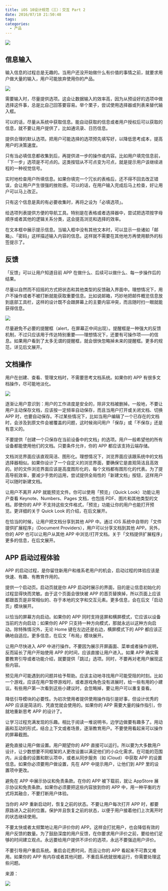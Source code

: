 ```yaml
---
title: iOS 10设计规范（三）：交互 Part 2
date: 2016/07/10 21:50:48
tags:
categories:
  - 产品
---
```


![](http://pics.naaln.com/blog/2019-01-14-032433.jpg-basicBlog)

## 信息输入

输入信息的过程总是无趣的。当用户还没开始做什么有价值的事情之前，就要求用户做大量的输入，用户可能放弃使用你的产品。

![](http://pics.naaln.com/blog/2019-01-14-032434.jpg-basicBlog)

需要输入时，尽量提供选项。这会让数据输入的效率高，因为从预设好的选项中做选择这件事，总是比自己回答要容易。举个栗子，尝试使用选择器或列表来替代输入框。

可以的话，尽量从系统中获取信息。能自动获取的信息或者用户授权后可以获取的信息，就不要让用户提供了，比如通讯录、日历信息。

提供合理的默认选项。把用户可能选择的选项预先填写好，以降低思考成本，提高用户的决策速度。

只有当必填信息都收集到后，再提供进一步的操作或内容。比如用户填完信息前，「下一步」选项是不可点的。这类按钮从不可点变为可点，就是提示用户该继续进程的一种视觉信号。

实时地检查用户所填信息。如果你填完一个冗长的表格后，还不得不回去改正错误，会让用户产生很强的挫败感。可以的话，在用户输入完成后马上检查，好让用户可以马上改正。

只有这个信息是真的有必要收集时，再将之设为「必填选项」。

给选项列表提供方便的导航工具。特别是在表格或者选择器中，尝试把选项按字母顺序或者其他的逻辑关系分类，这会提高浏览和选择的效率。

在文本框中展示提示信息。当输入框中没有其他文本时，可以显示一些诸如「邮箱」、「密码」这样描述输入内容的信息。这样就不需要在其他地方再使用额外的标签提示了。

## 反馈

「反馈」可以让用户知道目前 APP 在做什么、后续可以做什么、每一步操作后的结果。

尽量以自然而不招摇的方式把状态和其他类型的反馈融入界面中。理想情况下，用户不操作或者不被打断就能获取重要信息。比如说邮箱，巧妙地把邮件概览信息放到底部工具栏，这样的设计既不会跟屏幕上的主要内容冲突，而且随时扫一眼就能获得信息。

![](http://pics.naaln.com/blog/2019-01-14-032435.jpg-basicBlog)

尽量避免不必要的提醒框（alert，在屏幕正中间出现）。提醒框是一种强大的反馈机制，不过只应该用于传达特别重要——理想情况下，还要有可操作项——的信息。如果用户看到了太多无谓的提醒框，就会很快忽略掉未来的提醒框。更多的规范，详见后文展开。

## 文档操作

用户在创建、查看、管理文档时，不需要思考文档系统。如果你的 APP 有很多文档操作，尽可能地淡化。

![](http://pics.naaln.com/blog/2019-01-14-032436.jpg-basicBlog)

逐渐让用户意识到：用户的工作进度是安全的，除非文档被删掉。一般地，不要让用户主动保存文档，应该按一定频率自动保存，而且当用户打开或关闭文档、切换 APP 时，也要自动保存。不过某些情况下，比如当用户编辑了一个已存在的文档时，会涉及到原文件会被覆盖的问题，这时候询问用户「保存」或「不保存」还是有意义的。

不要提供「创建一个只保存在当前设备中的文档」的选项。用户一般希望他的所有设备都能使用他们的文档。只要条件允许，你的 APP 都应该支持云端存储。

文档浏览界面应该直观简洁、图形化。理想情况下，浏览界面应该跟系统中的文档选择器相似。如果你设计了一个自定义的浏览界面，要确保它是直观简洁且高效的。好的文件浏览界面应该是高度图形化的，每个文档都有图形化的代表。为了提高导航效率，要减少手势的运用，尝试提供全局性的「新建文档」按钮，这样用户可以随时新建文档。

让用户不离开 APP 就能预览文件。你可以使用「预览」（Quick Look）功能让用户查看 Keynote、Numbers、Pages 文档，也包括 PDF、图片和其他类型的文档。即使你的 APP 不支持这些文件格式，「预览」功能让你的用户也能打开预览。更详细的关于 Quick Look 的介绍，在后文展开。

在恰当的时候，让用户把文档分享到其他 APP 中。通过 iOS 系统中自带的「文件提供扩展程序」（Document Providers），用户可以分享文档到其他 APP。另外，你的 APP 也可以让用户从其他 APP 中浏览/打开文档。关于「文档提供扩展程序」更多的信息，在后文展开。

## APP 启动过程体验

APP 的启动过程，是你留住新用户和维系老用户的机会，启动过程的体验应该是快速、有趣、有教育作用的。

提供一个启动页。启动页就是你 APP 启动时展示的界面，目的是让信息初始化的过程显得快而灵敏。由于这个页面会很快被 APP 的首页替换掉，所以页面上应该都跟首页是非常相似的、存于本地的文字和交互元素。更多信息，会在后文「启动页」模块展开。

以恰当的屏幕方向启动。如果你的 APP 同时支持竖屏和横屏模式，它应该以设备当前的方向启动；如果你的 APP 只支持一种方向模式，那就永远以这种方向启动。除特殊情况外，无论 Home 键在左边还是右边，横屏模式下的 APP 都应该正确地自适应。更多信息，在后文「布局」模块展开。

让用户尽快进入 APP 中进行操作。不要因为展示开屏画面、菜单或者操作说明，反而延长了用户开始使用 APP 的时间，应该直接让用户进入。如果 APP 确实需要教育引导或者功能介绍，就要提供「跳过」选项。同时，不要再对老用户展现这些内容。

预见用户可能遇到的问题并给予帮助。应该主动地寻找用户可能受阻的时刻。比如一个游戏，应该在用户暂停游戏时，或者游戏角色没有进展时，给一些有用的小建议。有些用户第一次看到这些小建议时，会忽略掉，要让用户可以重复查看。

降低引导模块的必要性。为初次使用者提供使用操作指引是好事，但设计优秀的 APP 应该是简洁的、凭直觉就会使用的。如果你的 APP 需要大量的操作指引，你就地重新思考 APP 的设计了。

让学习过程充满发现的乐趣。相比于阅读一堆说明书，边学边做要有趣多了。用动画和互动的形式，结合上下文或者场景，逐渐教育用户。不要使用看起来可以操作的屏幕截图。

避免直接让用户做设置。用户期望你的 APP 直接可以运行。所以要为大多数用户设计，让少数想要不同框架的人更改设置以满足他们的小众化需求。在可能的范围内，从设备的设置和默认项中，或者从同步服务（如 iCloud）中获取 APP 的设置信息。如果你必须要用户做设置，先在 APP 中提示用户，让他们到 APP 里的设置项中更改。

避免在 APP 中展示协议和免责条款。在你的 APP 被下载前，就让 AppStore 展示协议和免责条款。如果你必须要把这些内容放到你的 APP 中，用一种平衡的方式将其融合，不要打断用户体验。

当你的 APP 重新启动时，恢复之前的状态。不要让用户每次打开 APP 时，都要原路进入之前的位置。保护并且恢复之前的状态，以便于用户接着他们上次离开时的状态继续使用。

不要太快或者太频繁地让用户评价你的 APP。这样会打扰用户，也会降低有效的用户反馈的数量。为了鼓励深度的用户反馈，在你要求用户评价之前，要给他们足够的时间建立观点。永远要给用户提供不评价的选项，永远不要强迫用户评价。

不要引导用户重启系统。重启会花费时间，而且让你的 APP 看起来不可靠又难用。如果你的 APP 有内存或者其他问题，不重启系统就很难运行，你需要处理这些问题。

来源：

![](http://pics.naaln.com/blog/2019-01-14-032438.jpg-basicBlog)
